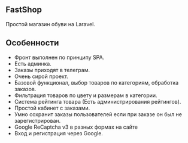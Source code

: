 ## FastShop

Простой магазин обуви на Laravel.

## Особенности

-   Фронт выполнен по принципу SPA.
-   Есть админка.
-   Заказы приходят в телеграм.
-   Очень сирой проект.
-   Базовой функционал, выбор товаров по категориям, обработка заказов.
-   Фильтрация товаров по цвету и размерам в категории.
-   Система рейтинга товара (Есть администрирования рейтингов).
-   Простой кабинет с заказами.
-   Умно сохранит заказы пользователей если при заказе он был не зарегистрирован.
-   Google ReCaptcha v3 в разных формах на сайте
-   Вход и регистрация через Google.

